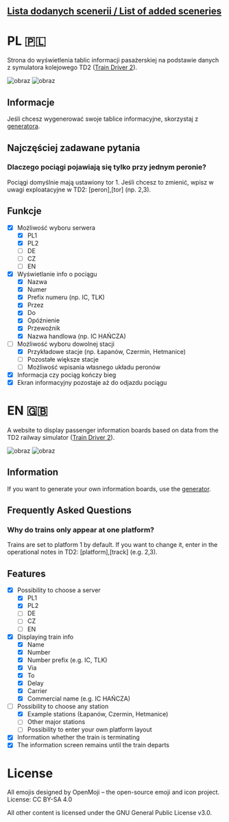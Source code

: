 ## [Lista dodanych scenerii / List of added sceneries](https://github.com/Ja-Tar/WTIP/wiki/Jakie-stacj%C4%99-s%C4%85-dodane-do-WTIP%3F#lista-stacji)

# PL 🇵🇱
Strona do wyświetlenia tablic informacji pasażerskiej na podstawie danych z symulatora kolejowego TD2 ([Train Driver 2](https://td2.info.pl)).

![obraz](https://github.com/user-attachments/assets/d02a9c3c-e285-4293-a777-40bf74da5e2d)
![obraz](https://github.com/user-attachments/assets/1cb31b34-3fa1-4a88-8c7b-efe7b46083e9)

## Informacje

Jeśli chcesz wygenerować swoje tablice informacyjne, skorzystaj z [generatora](https://ktip.pages.dev).

## Najczęściej zadawane pytania

### Dlaczego pociągi pojawiają się tylko przy jednym peronie?

Pociągi domyślnie mają ustawiony tor 1. Jeśli chcesz to zmienić, wpisz w uwagi exploatacyjne w TD2: [peron],[tor] (np. 2,3).
 
## Funkcje

- [x] Możliwość wyboru serwera 
    - [x] PL1
    - [x] PL2
    - [ ] DE
    - [ ] CZ
    - [ ] EN
- [x] Wyświetlanie info o pociągu
    - [x] Nazwa
    - [x] Numer
    - [x] Prefix numeru (np. IC, TLK)
    - [x] Przez
    - [x] Do
    - [x] Opóźnienie
    - [x] Przewoźnik
    - [x] Nazwa handlowa (np. IC HAŃCZA)
- [ ] Możliwość wyboru dowolnej stacji
    - [x] Przykładowe stacje (np. Łapanów, Czermin, Hetmanice)
    - [ ] Pozostałe większe stacje
    - [ ] Możliwość wpisania własnego układu peronów
- [x] Informacja czy pociąg kończy bieg
- [x] Ekran informacyjny pozostaje aż do odjazdu pociągu

# EN 🇬🇧
A website to display passenger information boards based on data from the TD2 railway simulator ([Train Driver 2](https://td2.info.pl)).

![obraz](https://github.com/user-attachments/assets/d02a9c3c-e285-4293-a777-40bf74da5e2d)
![obraz](https://github.com/user-attachments/assets/1cb31b34-3fa1-4a88-8c7b-efe7b46083e9)

## Information

If you want to generate your own information boards, use the [generator](https://ktip.pages.dev).

## Frequently Asked Questions

### Why do trains only appear at one platform?

Trains are set to platform 1 by default. If you want to change it, enter in the operational notes in TD2: [platform],[track] (e.g. 2,3).

## Features

- [x] Possibility to choose a server
    - [x] PL1
    - [x] PL2
    - [ ] DE
    - [ ] CZ
    - [ ] EN
- [x] Displaying train info
    - [x] Name
    - [x] Number
    - [x] Number prefix (e.g. IC, TLK)
    - [x] Via
    - [x] To
    - [x] Delay
    - [x] Carrier
    - [x] Commercial name (e.g. IC HAŃCZA)
- [ ] Possibility to choose any station
    - [x] Example stations (Łapanów, Czermin, Hetmanice)
    - [ ] Other major stations
    - [ ] Possibility to enter your own platform layout
- [x] Information whether the train is terminating
- [x] The information screen remains until the train departs

# License

All emojis designed by OpenMoji – the open-source emoji and icon project. License: CC BY-SA 4.0

All other content is licensed under the GNU General Public License v3.0.
